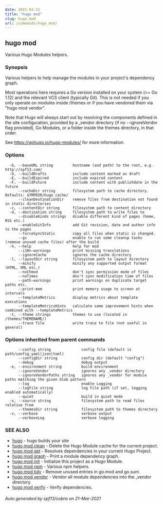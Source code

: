 ```yaml
---
date: 2021-03-21
title: "hugo mod"
slug: hugo_mod
url: /commands/hugo_mod/
---
```

## hugo mod

Various Hugo Modules helpers.

### Synopsis

Various helpers to help manage the modules in your project's dependency graph.

Most operations here requires a Go version installed on your system (>= Go 1.12) and the relevant VCS client (typically Git).
This is not needed if you only operate on modules inside /themes or if you have vendored them via "hugo mod vendor".


Note that Hugo will always start out by resolving the components defined in the site
configuration, provided by a _vendor directory (if no --ignoreVendor flag provided),
Go Modules, or a folder inside the themes directory, in that order.

See https://gohugo.io/hugo-modules/ for more information.



### Options

```
  -b, --baseURL string         hostname (and path) to the root, e.g. http://spf13.com/
  -D, --buildDrafts            include content marked as draft
  -E, --buildExpired           include expired content
  -F, --buildFuture            include content with publishdate in the future
      --cacheDir string        filesystem path to cache directory. Defaults: $TMPDIR/hugo_cache/
      --cleanDestinationDir    remove files from destination not found in static directories
  -c, --contentDir string      filesystem path to content directory
  -d, --destination string     filesystem path to write files to
      --disableKinds strings   disable different kind of pages (home, RSS etc.)
      --enableGitInfo          add Git revision, date and author info to the pages
      --forceSyncStatic        copy all files when static is changed.
      --gc                     enable to run some cleanup tasks (remove unused cache files) after the build
  -h, --help                   help for mod
      --i18n-warnings          print missing translations
      --ignoreCache            ignores the cache directory
  -l, --layoutDir string       filesystem path to layout directory
      --minify                 minify any supported output format (HTML, XML etc.)
      --noChmod                don't sync permission mode of files
      --noTimes                don't sync modification time of files
      --path-warnings          print warnings on duplicate target paths etc.
      --print-mem              print memory usage to screen at intervals
      --templateMetrics        display metrics about template executions
      --templateMetricsHints   calculate some improvement hints when combined with --templateMetrics
  -t, --theme strings          themes to use (located in /themes/THEMENAME/)
      --trace file             write trace to file (not useful in general)
```

### Options inherited from parent commands

```
      --config string              config file (default is path/config.yaml|json|toml)
      --configDir string           config dir (default "config")
      --debug                      debug output
  -e, --environment string         build environment
      --ignoreVendor               ignores any _vendor directory
      --ignoreVendorPaths string   ignores any _vendor for module paths matching the given Glob pattern
      --log                        enable Logging
      --logFile string             log File path (if set, logging enabled automatically)
      --quiet                      build in quiet mode
  -s, --source string              filesystem path to read files relative from
      --themesDir string           filesystem path to themes directory
  -v, --verbose                    verbose output
      --verboseLog                 verbose logging
```

### SEE ALSO

* [hugo](/commands/hugo/)	 - hugo builds your site
* [hugo mod clean](/commands/hugo_mod_clean/)	 - Delete the Hugo Module cache for the current project.
* [hugo mod get](/commands/hugo_mod_get/)	 - Resolves dependencies in your current Hugo Project.
* [hugo mod graph](/commands/hugo_mod_graph/)	 - Print a module dependency graph.
* [hugo mod init](/commands/hugo_mod_init/)	 - Initialize this project as a Hugo Module.
* [hugo mod npm](/commands/hugo_mod_npm/)	 - Various npm helpers.
* [hugo mod tidy](/commands/hugo_mod_tidy/)	 - Remove unused entries in go.mod and go.sum.
* [hugo mod vendor](/commands/hugo_mod_vendor/)	 - Vendor all module dependencies into the _vendor directory.
* [hugo mod verify](/commands/hugo_mod_verify/)	 - Verify dependencies.

###### Auto generated by spf13/cobra on 21-Mar-2021
